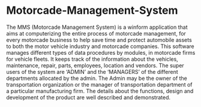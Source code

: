 # Motorcade-Management-System
The MMS (Motorcade Management System) is a winform application that aims at computerizing the entire process of motorcade management, for every motorcade business to help save time and protect automobile assets to both the motor vehicle industry and motorcade companies. This software manages different types of data procedures by modules, in motorcade firms for vehicle fleets. It keeps track of the information about the vehicles, maintenance, repair, parts, employees, location and vendors. The super users of the system are ‘ADMIN’ and the ‘MANAGERS’ of the different departments allocated by the admin. The Admin may be the owner of the transportation organization or the manager of transportation department of a particular manufacturing firm. The details about the functions, design and development of the product are well described and demonstrated.
